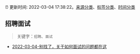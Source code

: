 :alarm_clock: 更新时间: 2022-03-04 17:38:22。[来源分类](../README.md)、[标签分类](../TAGS.md)、[时间分类](../TIMELINE.md)

## 招聘面试


> 关键字：`招聘`、`面试`



- [2022-03-04-别找了，关于如何面试的问题都在这](https://toutiao.io/k/k9rxkb7) 